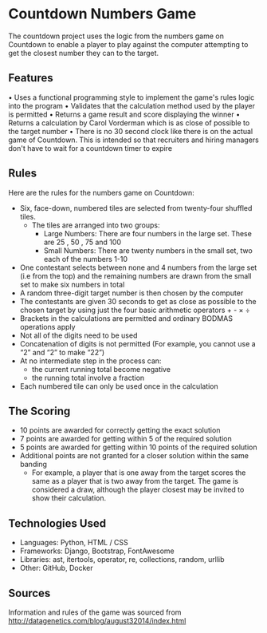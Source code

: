 # Countdown Numbers Game

The countdown project uses the logic from the numbers game on Countdown to enable a player to play against the computer attempting to get the closest number they can to the target.

## Features

• Uses a functional programming style to implement the game's rules logic into the program
• Validates that the calculation method used by the player is permitted
• Returns a game result and score displaying the winner
• Returns a calculation by Carol Vorderman which is as close of possible to the target number
• There is no 30 second clock like there is on the actual game of Countdown. This is intended so that recruiters and hiring managers don't have to wait for a countdown timer to expire

## Rules

Here are the rules for the numbers game on Countdown:

- Six, face-down, numbered tiles are selected from twenty-four shuffled tiles.
  - The tiles are arranged into two groups:
    - Large Numbers: There are four numbers in the large set. These are 25 , 50 , 75 and 100
    - Small Numbers: There are twenty numbers in the small set, two each of the numbers 1-10
- One contestant selects between none and 4 numbers from the large set (i.e from the top) and the remaining numbers are drawn from the small set to make six numbers in total
- A random three-digit target number is then chosen by the computer
- The contestants are given 30 seconds to get as close as possible to the chosen target by using just the four basic arithmetic operators + - × ÷
- Brackets in the calculations are permitted and ordinary BODMAS operations apply
- Not all of the digits need to be used
- Concatenation of digits is not permitted (For example, you cannot use a “2” and “2” to make “22”)
- At no intermediate step in the process can:
  - the current running total become negative
  - the running total involve a fraction
- Each numbered tile can only be used once in the calculation

## The Scoring

- 10 points are awarded for correctly getting the exact solution
- 7 points are awarded for getting within 5 of the required solution
- 5 points are awarded for getting within 10 points of the required solution
- Additional points are not granted for a closer solution within the same banding
  - For example, a player that is one away from the target scores the same as a player that is two away from the target. The game is considered a draw, although the player closest may be invited to show their calculation.

## Technologies Used

- Languages: Python, HTML / CSS
- Frameworks: Django, Bootstrap, FontAwesome
- Libraries: ast, itertools, operator, re, collections, random, urllib
- Other: GitHub, Docker

## Sources

Information and rules of the game was sourced from <http://datagenetics.com/blog/august32014/index.html>
